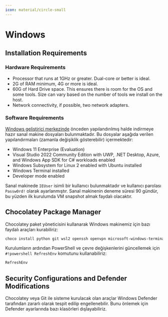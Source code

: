```yaml
---
icon: material/circle-small
---
```


# Windows

## Installation Requirements

### Hardware Requirements

* Processor that runs at 1GHz or greater. Dual-core or better is ideal.
* 2G of RAM minimum, 4G or more is ideal.
* 60G of Hard Drive space. This ensures there is room for the OS and some tools. Size can vary based on the number of tools we install on the host.
* Network connectivity, if possible, two network adapters.

### Software Requirements

[Windows geliştirici merkezinde](https://developer.microsoft.com/en-us/windows/downloads/virtual-machines/) önceden yapılandırılmış halde indirmeye hazır sanal makine dosyaları bulunmaktadır. Bu dosyalar aşağıda verilen yapılandırmaları (zamanla değişiklik gösterebilir) içermektedir:

* Windows 11 Enterprise (Evaluation)
* Visual Studio 2022 Community Edition with UWP, .NET Desktop, Azure, and Windows App SDK for C# workloads enabled
* Windows Subsystem for Linux 2 enabled with Ubuntu installed
* Windows Terminal installed
* Developer mode enabled

Sanal makinede `IEUser` isimli bir kullanıcı bulunmaktadır ve kullanıcı parolası `Passw0rd!` olarak ayarlanmıştır. Sanal makinenin deneme süresi 90 gündür, bu yüzden ilk kurulumda VM snapshot almak faydalı olacaktır.

## Chocolatey Package Manager

Chocolatey paket yöneticisini kullanarak Windows makinemiz için bazı faydalı araçları kurabiliriz:

```powershell
choco install python git wsl2 openssh openvpn microsoft-windows-terminal
```

Kurulumların ardından PowerShell ve çevre değişkenlerini güncellemek için `#!powershell RefreshEnv` komutunu kullanabiliriz:

```powershell
RefreshEnv
```

## Security Configurations and Defender Modifications

Chocolatey veya Git ile sisteme kurulacak olan araçlar Windows Defender tarafından zararlı olarak tespit edilip engellenebilir. Bunu önlemek için Defender ayarlarında bazı klasörleri dışlayabiliriz.
